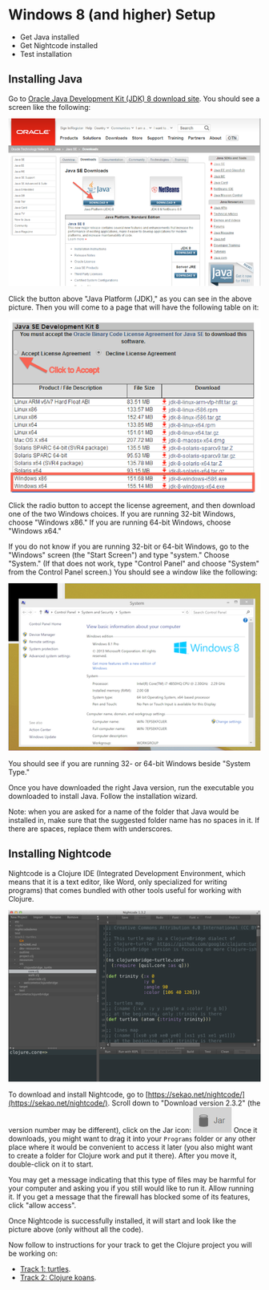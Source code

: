 Windows 8 (and higher) Setup
===============

* Get Java installed
* Get Nightcode installed
* Test installation

<!--
## Starting a command prompt

For these instructions, and for much of the class, you will need to have a command prompt open. This is a text-based interface to talk to your computer. Go to the "Windows" screen (the "Start Screen") and type "command". Choose the "Command Prompt" program, like in this screenshot:

![Starting a command prompt](img/win8/starting-command-prompt.png)

When you choose "Command Prompt," your screen should look similar to this:

![Command prompt](img/win8/command-prompt.png)

If you have never used the command prompt before, you may want to spend some time [reading up on command prompt basics](http://dosprompt.info/). For the rest of this setup, I will tell you to run commands in your command prompt. When I say that, I mean "type the command into the command prompt and press the Return key."

On other operating systems, the command prompt is called the terminal. We will use the terms terminal, command prompt, and command line interchangably.
-->

## Installing Java

Go to [Oracle Java Development Kit (JDK) 8 download site](http://www.oracle.com/technetwork/java/javase/downloads/jdk8-downloads-2133151.html). You should see a screen like the following:

![First page of Java download](img/win/java-download1.png)

Click the button above "Java Platform (JDK)," as you can see in the above picture. Then you will come to a page that will have the following table on it:

![Second page of Java download](img/win/java-download2.png)

Click the radio button to accept the license agreement, and then download one of the two Windows choices. If you are running 32-bit Windows, choose "Windows x86." If you are running 64-bit Windows, choose "Windows x64."

If you do not know if you are running 32-bit or 64-bit Windows, go to the "Windows" screen (the "Start Screen") and type "system." Choose "System." (If that does not work, type "Control Panel" and choose "System" from the Control Panel screen.) You should see a window like the following:

![Windows My Computer properties](img/win8/system-properties.png)

You should see if you are running 32- or 64-bit Windows beside "System Type."

Once you have downloaded the right Java version, run the executable you downloaded to install Java. Follow the installation wizard.

Note: when you are asked for a name of the folder that Java would be installed in, make sure that the suggested folder name has no spaces in it. If there are spaces, replace them with underscores. 

## Installing Nightcode

Nightcode is a Clojure IDE (Integrated Development Environment, which means that it is a text editor, like Word, only specialized for writing programs) that comes bundled with other tools useful for 
working with Clojure. 

![Nightcode IDE](img/nightcode.png)

<!--
Note that we will be using Nightcode **1.3.2**, not any of the later versions of Nightcode. 
-->

To download and install Nightcode, go to [https://sekao.net/nightcode/](https://sekao.net/nightcode/). 
Scroll down to "Download version 2.3.2" (the version number may be different), click on the Jar icon: ![Jar](img/jar.png) 
Once it downloads, you might want to drag it into your `Programs` folder or any other place where it would be convenient to access it later (you also might want to create a folder for Clojure work and put it there). 
After you move it, double-click on it to start. 

You may get a message indicating that this type of files may be harmful for your computer and asking you if you still would like to run it. Allow running it. If you get a message that the firewall has blocked some of its features, click "allow access". 

Once Nightcode is successfully installed, it will start and look like the picture above (only without all the code).

Now follow to instructions for your track to get the Clojure project you will be working on: 


- [Track 1: turtles](setup_track1.md).
- [Track 2: Clojure koans](setup_track2.md). 


